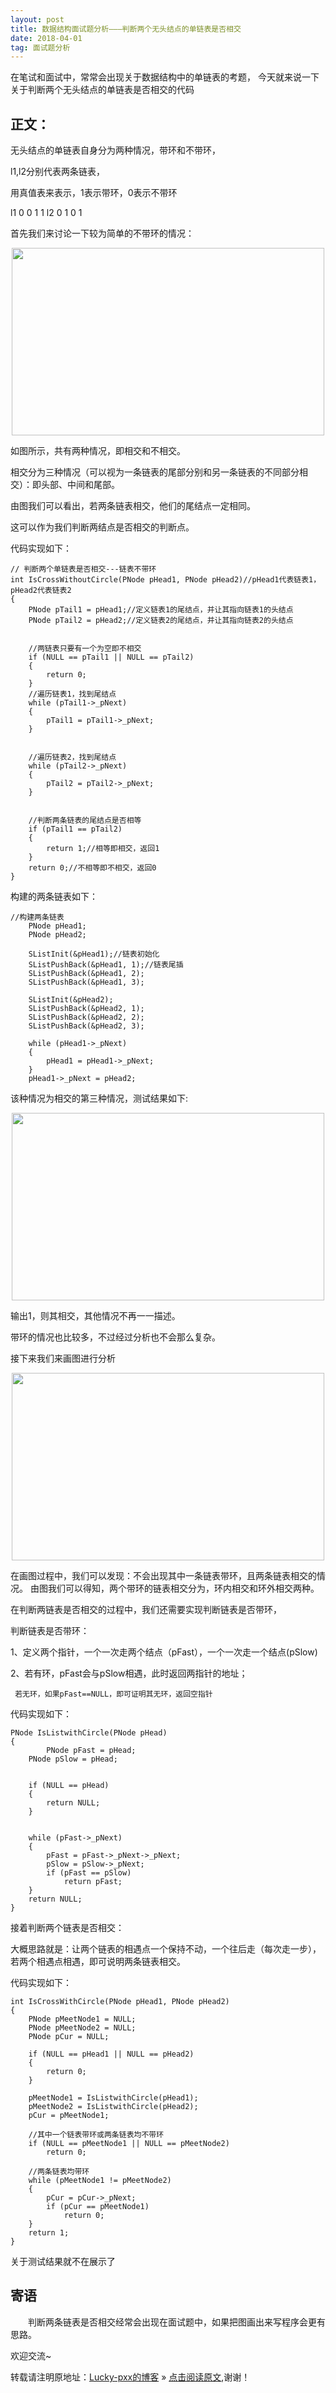 ```yaml
---
layout: post
title: 数据结构面试题分析———判断两个无头结点的单链表是否相交
date: 2018-04-01
tag: 面试题分析
---   
```


在笔试和面试中，常常会出现关于数据结构中的单链表的考题，
今天就来说一下关于判断两个无头结点的单链表是否相交的代码

## 正文：


无头结点的单链表自身分为两种情况，带环和不带环，

l1,l2分别代表两条链表，

用真值表来表示，1表示带环，0表示不带环

l1 0 0 1 1
l2 0 1 0 1

首先我们来讨论一下较为简单的不带环的情况：
<div align="center">
	<img src="/images/posts/data-structure/List1.png" height="300" width="500">  
</div>

如图所示，共有两种情况，即相交和不相交。

相交分为三种情况（可以视为一条链表的尾部分别和另一条链表的不同部分相交）：即头部、中间和尾部。

由图我们可以看出，若两条链表相交，他们的尾结点一定相同。

这可以作为我们判断两结点是否相交的判断点。

代码实现如下：

```
// 判断两个单链表是否相交---链表不带环 
int IsCrossWithoutCircle(PNode pHead1, PNode pHead2)//pHead1代表链表1，pHead2代表链表2
{
	PNode pTail1 = pHead1;//定义链表1的尾结点，并让其指向链表1的头结点
	PNode pTail2 = pHead2;//定义链表2的尾结点，并让其指向链表2的头结点


	//两链表只要有一个为空即不相交
	if (NULL == pTail1 || NULL == pTail2)
	{
		return 0;
	}
	//遍历链表1，找到尾结点
	while (pTail1->_pNext)
	{
		pTail1 = pTail1->_pNext;
	}


	//遍历链表2，找到尾结点
	while (pTail2->_pNext)
	{
		pTail2 = pTail2->_pNext;
	}


	//判断两条链表的尾结点是否相等
	if (pTail1 == pTail2)
	{
		return 1;//相等即相交，返回1
	}
	return 0;//不相等即不相交，返回0
}
```

构建的两条链表如下：
```
//构建两条链表
	PNode pHead1;
	PNode pHead2;

	SListInit(&pHead1);//链表初始化
	SListPushBack(&pHead1, 1);//链表尾插
	SListPushBack(&pHead1, 2);
	SListPushBack(&pHead1, 3);
	
	SListInit(&pHead2);
	SListPushBack(&pHead2, 1);
	SListPushBack(&pHead2, 2);
	SListPushBack(&pHead2, 3);

	while (pHead1->_pNext)
	{
		pHead1 = pHead1->_pNext;
	}
	pHead1->_pNext = pHead2;
```
该种情况为相交的第三种情况，测试结果如下:
<div align="center">
	<img src="/images/posts/data-structure/List2.png" height="300" width="500">  
</div>

输出1，则其相交，其他情况不再一一描述。



带环的情况也比较多，不过经过分析也不会那么复杂。


接下来我们来画图进行分析
<div align="center">
	<img src="/images/posts/data-structure/List3.png" height="300" width="500">  
</div>

在画图过程中，我们可以发现：不会出现其中一条链表带环，且两条链表相交的情况。
由图我们可以得知，两个带环的链表相交分为，环内相交和环外相交两种。

在判断两链表是否相交的过程中，我们还需要实现判断链表是否带环，

判断链表是否带环：

1、定义两个指针，一个一次走两个结点（pFast），一个一次走一个结点(pSlow)

2、若有环，pFast会与pSlow相遇，此时返回两指针的地址；

     若无环，如果pFast==NULL，即可证明其无环，返回空指针

代码实现如下：
```
PNode IsListwithCircle(PNode pHead)
{
		PNode pFast = pHead;
	PNode pSlow = pHead;


	if (NULL == pHead)
	{
		return NULL;
	}


	while (pFast->_pNext)
	{
		pFast = pFast->_pNext->_pNext;
		pSlow = pSlow->_pNext;
		if (pFast == pSlow)
			return pFast;
	}
	return NULL;
}
```

接着判断两个链表是否相交：

大概思路就是：让两个链表的相遇点一个保持不动，一个往后走（每次走一步），若两个相遇点相遇，即可说明两条链表相交。

代码实现如下：
```
int IsCrossWithCircle(PNode pHead1, PNode pHead2)
{
	PNode pMeetNode1 = NULL;
	PNode pMeetNode2 = NULL;
	PNode pCur = NULL;
	
	if (NULL == pHead1 || NULL == pHead2)
	{
		return 0;
	}
	
	pMeetNode1 = IsListwithCircle(pHead1);
	pMeetNode2 = IsListwithCircle(pHead2);
	pCur = pMeetNode1;
	
	//其中一个链表带环或两条链表均不带环
	if (NULL == pMeetNode1 || NULL == pMeetNode2)
		return 0;

	//两条链表均带环
	while (pMeetNode1 != pMeetNode2)
	{
		pCur = pCur->_pNext;
		if (pCur == pMeetNode1)
			return 0;
	}
	return 1;
}
```
关于测试结果就不在展示了

## 寄语
　　判断两条链表是否相交经常会出现在面试题中，如果把图画出来写程序会更有思路。

欢迎交流~
                          						 
转载请注明原地址：[Lucky-pxx的博客](http://www.bingoxin.top) » [点击阅读原文](http://www.bingoxin.top/2018/04/%E5%85%88%E7%95%99%E7%9D%80%E5%8D%A0%E5%9C%B0%E6%96%B9/),谢谢！